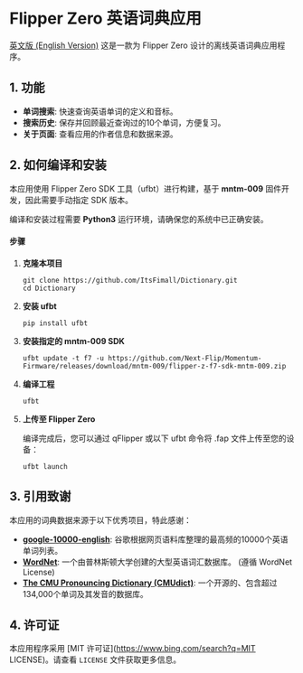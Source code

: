 # Flipper Zero 英语词典应用
[英文版 (English Version)](https://github.com/ItsFimall/Dictionary/README_en.md)
这是一款为 Flipper Zero 设计的离线英语词典应用程序。

## 1. 功能

- **单词搜索**: 快速查询英语单词的定义和音标。
- **搜索历史**: 保存并回顾最近查询过的10个单词，方便复习。
- **关于页面**: 查看应用的作者信息和数据来源。

## 2. 如何编译和安装

本应用使用 Flipper Zero SDK 工具（ufbt）进行构建，基于 **mntm-009** 固件开发，因此需要手动指定 SDK 版本。

编译和安装过程需要 **Python3** 运行环境，请确保您的系统中已正确安装。

#### 步骤

1. **克隆本项目**

   ```
   git clone https://github.com/ItsFimall/Dictionary.git
   cd Dictionary
   ```

2. **安装 ufbt**

   ```
   pip install ufbt
   ```

3. **安装指定的 mntm-009 SDK**

   ```
   ufbt update -t f7 -u https://github.com/Next-Flip/Momentum-Firmware/releases/download/mntm-009/flipper-z-f7-sdk-mntm-009.zip
   ```

4. **编译工程**

   ```
   ufbt
   ```

5. **上传至 Flipper Zero**

   编译完成后，您可以通过 qFlipper 或以下 ufbt 命令将 .fap 文件上传至您的设备：

   ```
   ufbt launch
   ```

## 3. 引用致谢

本应用的词典数据来源于以下优秀项目，特此感谢：

- [**google-10000-english**](https://github.com/first20hours/google-10000-english): 谷歌根据网页语料库整理的最高频的10000个英语单词列表。
- [**WordNet**](https://wordnet.princeton.edu/): 一个由普林斯顿大学创建的大型英语词汇数据库。 (遵循 WordNet License)
- [**The CMU Pronouncing Dictionary (CMUdict)**](http://www.speech.cs.cmu.edu/cgi-bin/cmudict): 一个开源的、包含超过134,000个单词及其发音的数据库。

## 4. 许可证

本应用程序采用 [MIT 许可证](https://www.bing.com/search?q=MIT LICENSE)。请查看 `LICENSE` 文件获取更多信息。